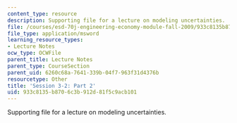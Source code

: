 ```yaml
---
content_type: resource
description: Supporting file for a lecture on modeling uncertainties.
file: /courses/esd-70j-engineering-economy-module-fall-2009/933c8135b8706c3b912d81f5c9acb101_ESD70session3_2Part2.xls
file_type: application/msword
learning_resource_types:
- Lecture Notes
ocw_type: OCWFile
parent_title: Lecture Notes
parent_type: CourseSection
parent_uid: 6260c68a-7641-339b-04f7-963f31d4376b
resourcetype: Other
title: 'Session 3-2: Part 2'
uid: 933c8135-b870-6c3b-912d-81f5c9acb101
---
```

Supporting file for a lecture on modeling uncertainties.

